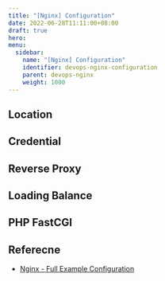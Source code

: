 ```yaml
---
title: "[Nginx] Configuration"
date: 2022-06-28T11:11:00+08:00
draft: true
hero: 
menu:
  sidebar:
    name: "[Nginx] Configuration"
    identifier: devops-nginx-configuration
    parent: devops-nginx
    weight: 1000
---
```

## Location 
## Credential
## Reverse Proxy
## Loading Balance
## PHP FastCGI
## Referecne
- [Nginx - Full Example Configuration](https://www.nginx.com/resources/wiki/start/topics/examples/full/)